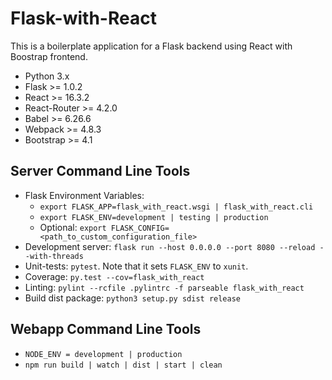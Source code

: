 # Flask-with-React #

This is a boilerplate application for a Flask backend using React with Boostrap frontend.

* Python 3.x
* Flask >= 1.0.2
* React >= 16.3.2
* React-Router >= 4.2.0
* Babel >= 6.26.6
* Webpack >= 4.8.3
* Bootstrap >= 4.1

## Server Command Line Tools ##

 * Flask Environment Variables:
   * `export FLASK_APP=flask_with_react.wsgi | flask_with_react.cli`
   * `export FLASK_ENV=development | testing | production`
   * Optional: `export FLASK_CONFIG=<path_to_custom_configuration_file>`
 * Development server: `flask run --host 0.0.0.0 --port 8080 --reload --with-threads`
 * Unit-tests: `pytest`. Note that it sets `FLASK_ENV` to `xunit`.
 * Coverage: `py.test --cov=flask_with_react`
 * Linting: `pylint --rcfile .pylintrc -f parseable flask_with_react`
 * Build dist package: `python3 setup.py sdist release`

## Webapp Command Line Tools ##

 * `NODE_ENV = development | production`
 * `npm run build | watch | dist | start | clean`

